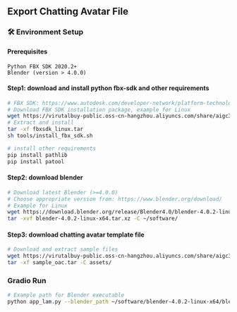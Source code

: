 ## Export Chatting Avatar File
### 🛠️ Environment Setup
#### Prerequisites
```
Python FBX SDK 2020.2+
Blender (version > 4.0.0)
```
#### Step1: download and install python fbx-sdk and other requirements
```bash
# FBX SDK: https://www.autodesk.com/developer-network/platform-technologies/fbx-sdk-2020-2
# Download FBX SDK installation package, example for Linux
wget https://virutalbuy-public.oss-cn-hangzhou.aliyuncs.com/share/aigc3d/data/LAM/fbxsdk_linux.tar
# Extract and install
tar -xf fbxsdk_linux.tar
sh tools/install_fbx_sdk.sh

# install other requirements
pip install pathlib
pip install patool
```
#### Step2: download blender
```bash
# Download latest Blender (>=4.0.0)
# Choose appropriate version from: https://www.blender.org/download/
# Example for Linux
wget https://download.blender.org/release/Blender4.0/blender-4.0.2-linux-x64.tar.xz
tar -xvf blender-4.0.2-linux-x64.tar.xz -C ~/software/
```
#### Step3: download chatting avatar template file
```bash
# Download and extract sample files
wget https://virutalbuy-public.oss-cn-hangzhou.aliyuncs.com/share/aigc3d/data/LAM/sample_oac.tar
tar -xf sample_oac.tar -C assets/
```

### Gradio Run
```bash
# Example path for Blender executable
python app_lam.py --blender_path ~/software/blender-4.0.2-linux-x64/blender
```